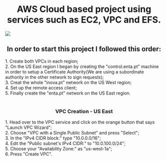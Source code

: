 <h1 align="center">AWS Cloud based project using services such as EC2, VPC and EFS. </h1>
<img src="https://user-images.githubusercontent.com/58471643/153730563-b3f12df9-c07e-4043-8dff-0409c6dd58f8.png" align="center"/>

<h2 align="center">In order to start this project I followed this order:</h2>
1. Create both VPCs in each region;<br>
2. On the US East region I began by creating the "control.enta.pt" machine in order to setup a Certificate Authority(We are using a subordinate authority in the other network to sign requests);<br>
3. Creat the whole "inova.pt" network on the US West region;<br>
4. Set up the remote access client;<br>
5. Finally create the "enta.pt" network on the US East region.<br>
<br>
<h3 align="center">VPC Creation - US East</h3>
1. Head over to the VPC service and click on the orange button that says "Launch VPC Wizard";<br>
2. Choose "VPC with a Single Public Subnet" and press "Select";<br>
3. In the "IPv4 CIDR block:" type "10.0.0.0/16";<br>
4. Edit the "Public subnet's IPv4 CIDR:" to "10.0.100.0/24";<br>
5. Choose your "Availability Zone:" as "us-west-1a";<br>
6. Press "Create VPC".<br>
